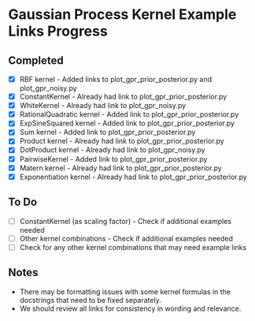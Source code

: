 # Gaussian Process Kernel Example Links Progress

## Completed
- [x] RBF kernel - Added links to plot_gpr_prior_posterior.py and plot_gpr_noisy.py
- [x] ConstantKernel - Already had link to plot_gpr_prior_posterior.py
- [x] WhiteKernel - Already had link to plot_gpr_noisy.py
- [x] RationalQuadratic kernel - Added link to plot_gpr_prior_posterior.py
- [x] ExpSineSquared kernel - Added link to plot_gpr_prior_posterior.py
- [x] Sum kernel - Added link to plot_gpr_prior_posterior.py
- [x] Product kernel - Already had link to plot_gpr_prior_posterior.py
- [x] DotProduct kernel - Already had link to plot_gpr_noisy.py
- [x] PairwiseKernel - Added link to plot_gpr_prior_posterior.py
- [x] Matern kernel - Already had link to plot_gpr_prior_posterior.py
- [x] Exponentiation kernel - Already had link to plot_gpr_prior_posterior.py

## To Do
- [ ] ConstantKernel (as scaling factor) - Check if additional examples needed
- [ ] Other kernel combinations - Check if additional examples needed
- [ ] Check for any other kernel combinations that may need example links

## Notes
- There may be formatting issues with some kernel formulas in the docstrings that need to be fixed separately.
- We should review all links for consistency in wording and relevance.
